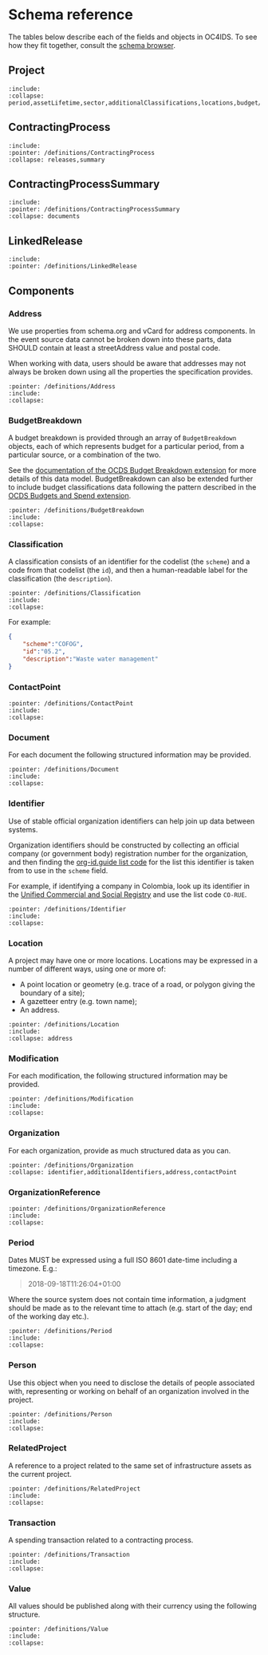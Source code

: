 # Schema reference

<style>
.wy-nav-content {
  max-width: 1200px;
}
</style>

The tables below describe each of the fields and objects in OC4IDS. To see how they fit together, consult the [schema browser](browser).

## Project

```{jsonschema} ../../build/current_lang/project-schema.json
:include:
:collapse: period,assetLifetime,sector,additionalClassifications,locations,budget/amount,budget/budgetBreakdown,parties,documents,contractingProcesses,relatedProjects
```

## ContractingProcess

```{jsonschema} ../../build/current_lang/project-schema.json
:include:
:pointer: /definitions/ContractingProcess
:collapse: releases,summary
```

## ContractingProcessSummary

```{jsonschema} ../../build/current_lang/project-schema.json
:include:
:pointer: /definitions/ContractingProcessSummary
:collapse: documents
```

## LinkedRelease

```{jsonschema} ../../build/current_lang/project-schema.json
:include:
:pointer: /definitions/LinkedRelease
```

## Components

### Address

We use properties from schema.org and vCard for address components. In the event source data cannot be broken down into these parts, data SHOULD contain at least a streetAddress value and postal code.

When working with data, users should be aware that addresses may not always be broken down using all the properties the specification provides.

```{jsonschema} ../../build/current_lang/project-schema.json
:pointer: /definitions/Address
:include:
:collapse:
```

### BudgetBreakdown

A budget breakdown is provided through an array of `BudgetBreakdown` objects, each of which represents budget for a particular period, from a particular source, or a combination of the two.

See the [documentation of the OCDS Budget Breakdown extension](https://extensions.open-contracting.org/en/extensions/budget/master/) for more details of this data model. BudgetBreakdown can also be extended further to include budget classifications data following the pattern described in the [OCDS Budgets and Spend extension](https://extensions.open-contracting.org/en/extensions/budget_and_spend/master/).

```{jsonschema} ../../build/current_lang/project-schema.json
:pointer: /definitions/BudgetBreakdown
:include:
:collapse:
```

### Classification

A classification consists of an identifier for the codelist (the `scheme`) and a code from that codelist (the `id`), and then a human-readable label for the classification (the `description`).

```{jsonschema} ../../build/current_lang/project-schema.json
:pointer: /definitions/Classification
:include:
:collapse:
```

For example:

```json
{
    "scheme":"COFOG",
    "id":"05.2",
    "description":"Waste water management"
}
```

### ContactPoint

```{jsonschema} ../../build/current_lang/project-schema.json
:pointer: /definitions/ContactPoint
:include:
:collapse:
```

### Document

For each document the following structured information may be provided.

```{jsonschema} ../../build/current_lang/project-schema.json
:pointer: /definitions/Document
:include:
:collapse:
```

### Identifier

Use of stable official organization identifiers can help join up data between systems.

Organization identifiers should be constructed by collecting an official company (or government body) registration number for the organization, and then finding the [org-id.guide list code](http://www.org-id.guide) for the list this identifier is taken from to use in the `scheme` field.

For example, if identifying a company in Colombia, look up its identifier in the [Unified Commercial and Social Registry](http://org-id.guide/list/CO-RUE) and use the list code `CO-RUE`.

```{jsonschema} ../../build/current_lang/project-schema.json
:pointer: /definitions/Identifier
:include:
:collapse:
```

### Location

A project may have one or more locations. Locations may be expressed in a number of different ways, using one or more of:

* A point location or geometry (e.g. trace of a road, or polygon giving the boundary of a site);
* A gazetteer entry (e.g. town name);
* An address.

```{jsonschema} ../../build/current_lang/project-schema.json
:pointer: /definitions/Location
:include:
:collapse: address
```

### Modification

For each modification, the following structured information may be provided.

```{jsonschema} ../../build/current_lang/project-schema.json
:pointer: /definitions/Modification
:include:
:collapse:
```

### Organization

For each organization, provide as much structured data as you can.

```{jsonschema} ../../build/current_lang/project-schema.json
:pointer: /definitions/Organization
:collapse: identifier,additionalIdentifiers,address,contactPoint
```

### OrganizationReference

```{jsonschema} ../../build/current_lang/project-schema.json
:pointer: /definitions/OrganizationReference
:include:
:collapse:
```

### Period

Dates MUST be expressed using a full ISO 8601 date-time including a timezone. E.g.:

> 2018-09-18T11:26:04+01:00

Where the source system does not contain time information, a judgment should be made as to the relevant time to attach (e.g. start of the day; end of the working day etc.).

```{jsonschema} ../../build/current_lang/project-schema.json
:pointer: /definitions/Period
:include:
:collapse:
```

### Person

Use this object when you need to disclose the details of people associated with, representing or working on behalf of an organization involved in the project.

```{jsonschema} ../../build/current_lang/project-schema.json
:pointer: /definitions/Person
:include:
:collapse:
```

### RelatedProject

A reference to a project related to the same set of infrastructure assets as the current project.

```{jsonschema} ../../build/current_lang/project-schema.json
:pointer: /definitions/RelatedProject
:include:
:collapse:
```

### Transaction

A spending transaction related to a contracting process.

```{jsonschema} ../../build/current_lang/project-schema.json
:pointer: /definitions/Transaction
:include:
:collapse:
```

### Value

All values should be published along with their currency using the following structure.

```{jsonschema} ../../build/current_lang/project-schema.json
:pointer: /definitions/Value
:include:
:collapse:
```

